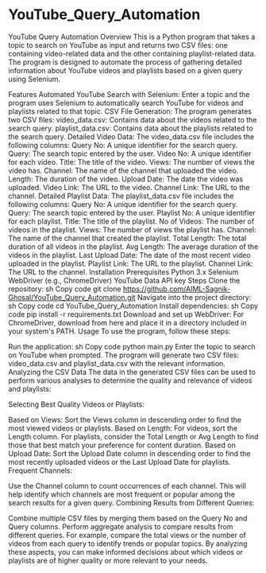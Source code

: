 # YouTube_Query_Automation
YouTube Query Automation
Overview
This is a Python program that takes a topic to search on YouTube as input and returns two CSV files: one containing video-related data and the other containing playlist-related data. The program is designed to automate the process of gathering detailed information about YouTube videos and playlists based on a given query using Selenium.

Features
Automated YouTube Search with Selenium: Enter a topic and the program uses Selenium to automatically search YouTube for videos and playlists related to that topic.
CSV File Generation: The program generates two CSV files:
video_data.csv: Contains data about the videos related to the search query.
playlist_data.csv: Contains data about the playlists related to the search query.
Detailed Video Data: The video_data.csv file includes the following columns:
Query No: A unique identifier for the search query.
Query: The search topic entered by the user.
Video No: A unique identifier for each video.
Title: The title of the video.
Views: The number of views the video has.
Channel: The name of the channel that uploaded the video.
Length: The duration of the video.
Upload Date: The date the video was uploaded.
Video Link: The URL to the video.
Channel Link: The URL to the channel.
Detailed Playlist Data: The playlist_data.csv file includes the following columns:
Query No: A unique identifier for the search query.
Query: The search topic entered by the user.
Playlist No: A unique identifier for each playlist.
Title: The title of the playlist.
No of Videos: The number of videos in the playlist.
Views: The number of views the playlist has.
Channel: The name of the channel that created the playlist.
Total Length: The total duration of all videos in the playlist.
Avg Length: The average duration of the videos in the playlist.
Last Upload Date: The date of the most recent video uploaded in the playlist.
Playlist Link: The URL to the playlist.
Channel Link: The URL to the channel.
Installation
Prerequisites
Python 3.x
Selenium
WebDriver (e.g., ChromeDriver)
YouTube Data API key
Steps
Clone the repository:
sh
Copy code
git clone https://github.com/AIML-Sagnik-Ghosal/YouTube_Query_Automation.git
Navigate into the project directory:
sh
Copy code
cd YouTube_Query_Automation
Install dependencies:
sh
Copy code
pip install -r requirements.txt
Download and set up WebDriver:
For ChromeDriver, download from here and place it in a directory included in your system's PATH.
Usage
To use the program, follow these steps:

Run the application:
sh
Copy code
python main.py
Enter the topic to search on YouTube when prompted.
The program will generate two CSV files: video_data.csv and playlist_data.csv with the relevant information.
Analyzing the CSV Data
The data in the generated CSV files can be used to perform various analyses to determine the quality and relevance of videos and playlists:

Selecting Best Quality Videos or Playlists:

Based on Views: Sort the Views column in descending order to find the most viewed videos or playlists.
Based on Length: For videos, sort the Length column. For playlists, consider the Total Length or Avg Length to find those that best match your preference for content duration.
Based on Upload Date: Sort the Upload Date column in descending order to find the most recently uploaded videos or the Last Upload Date for playlists.
Frequent Channels:

Use the Channel column to count occurrences of each channel. This will help identify which channels are most frequent or popular among the search results for a given query.
Combining Results from Different Queries:

Combine multiple CSV files by merging them based on the Query No and Query columns.
Perform aggregate analysis to compare results from different queries. For example, compare the total views or the number of videos from each query to identify trends or popular topics.
By analyzing these aspects, you can make informed decisions about which videos or playlists are of higher quality or more relevant to your needs.
